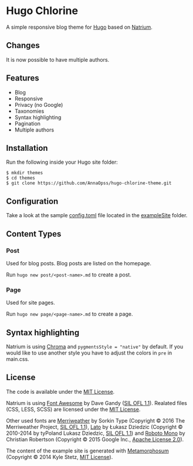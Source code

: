 # Hugo Chlorine

A simple responsive blog theme for [Hugo](https://gohugo.io/) based on [Natrium](https://github.com/mobybit/hugo-natrium-theme).

## Changes

It is now possible to have multiple authors.

## Features

- Blog
- Responsive
- Privacy (no Google)
- Taxonomies
- Syntax highlighting
- Pagination
- Multiple authors

## Installation

Run the following inside your Hugo site folder:

```
$ mkdir themes
$ cd themes
$ git clone https://github.com/AnnaOpss/hugo-chlorine-theme.git
```

## Configuration

Take a look at the sample [config.toml](https://github.com/AnnaOpss/hugo-chlorine-theme/blob/master/exampleSite/config.toml)
file located in the [exampleSite](https://github.com/AnnaOpss/hugo-chlorine-theme/blob/master/exampleSite/) folder.

## Content Types

### Post

Used for blog posts. Blog posts are listed on the homepage.

Run `hugo new post/<post-name>.md` to create a post.

### Page

Used for site pages.

Run `hugo new page/<page-name>.md` to create a page.

## Syntax highlighting

Natrium is using [Chroma](https://gohugo.io/content-management/syntax-highlighting/) and `pygmentsStyle = "native"` by default. If you would like to use another style you have to adjust the colors in `pre` in main.css.

## License

The code is available under the [MIT License](https://github.com/AnnaOpss/hugo-chlorine-theme/blob/master/LICENSE.md). 

Natrium is using [Font Awesome](http://fontawesome.io) by Dave Gandy ([SIL OFL 1.1](http://scripts.sil.org/OFL)). Realated files (CSS, LESS, SCSS) are licensed under the [MIT License](http://opensource.org/licenses/mit-license.html).

Other used fonts are [Merriweather](https://github.com/EbenSorkin/Merriweather) by Sorkin Type (Copyright © 2016 The Merriweather Project, [SIL OFL 1.1](http://scripts.sil.org/OFL)), [Lato](http://www.latofonts.com/) by Łukasz Dziedzic (Copyright © 2010-2014 by tyPoland Lukasz Dziedzic, [SIL OFL 1.1](http://scripts.sil.org/OFL)) and [Roboto Mono](https://github.com/google/roboto/) by Christian Robertson (Copyright © 2015 Google Inc., [Apache License 2.0](http://www.apache.org/licenses/LICENSE-2.0)).

The content of the example site is generated with [Metamorphosum](http://metaphorpsum.com/) (Copyright © 2014 Kyle Stetz, [MIT License](https://github.com/kylestetz/metaphorpsum/blob/master/LICENSE.md)).
